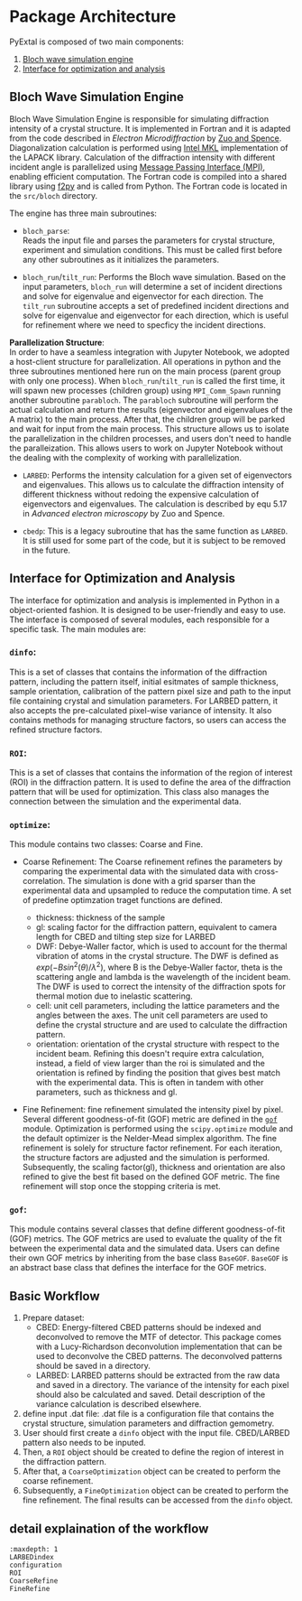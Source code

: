 # Package Architecture  

PyExtal is composed of two main components:  
1. [Bloch wave simulation engine](#bloch-wave-simulation-engine)
2. [Interface for optimization and analysis](#interface-for-optimization-and-analysis)

## Bloch Wave Simulation Engine  

Bloch Wave Simulation Engine is responsible for simulating diffraction intensity of a crystal structure. It is implemented in Fortran and it is adapted from the code described in *Electron Microdiffraction* by [Zuo and Spence](https://doi.org/10.1007/978-1-4899-2353-0). Diagonalization calculation is performed using [Intel MKL](https://www.intel.com/content/www/us/en/developer/tools/oneapi/onemkl.html#gs.lup97p) implementation of the LAPACK library. Calculation of the diffraction intensity with different incident angle is parallelized using [Message Passing Interface (MPI)](https://www.mpi-forum.org/), enabling efficient computation. The Fortran code is compiled into a shared library using [f2py](https://numpy.org/doc/stable/f2py/) and is called from Python. The Fortran code is located in the `src/bloch` directory.  

The engine has three main subroutines:

- `bloch_parse`:  
Reads the input file and parses the parameters for crystal structure, experiment and simulation conditions. This must be called first before any other subroutines as it initializes the parameters.

- `bloch_run`/`tilt_run`:
Performs the Bloch wave simulation. Based on the input parameters, `bloch_run` will determine a set of incident directions and solve for eigenvalue and eigenvector for each direction. The `tilt_run` subroutine accepts a set of predefined incident directions and solve for eigenvalue and eigenvector for each direction, which is useful for refinement where we need to specficy the incident directions.  

**Parallelization Structure**:  
In order to have a seamless integration with Jupyter Notebook, we adopted a host-client structure for parallelization. All operations in python and the three subroutines mentioned here run on the main process (parent group with only one process). When `bloch_run`/`tilt_run` is called the first time, it will spawn new processes (children group) using `MPI_Comm_Spawn` running another subroutine `parabloch`. The `parabloch` subroutine will perform the actual calculation and return the results (eigenvector and eigenvalues of the A matrix) to the main process. After that, the children group will be parked and wait for input from the main process. This structure allows us to isolate the parallelization in the children processes, and users don't need to handle the paralleization. This allows users to work on Jupyter Notebook without the dealing with the complexity of working with parallelization.

- `LARBED`:
Performs the intensity calculation for a given set of eigenvectors and eigenvalues. This allows us to calculate the diffraction intensity of different thickness without redoing the expensive calculation of eigenvectors and eigenvalues. The calculation is described by equ 5.17 in *Advanced electron microscopy* by Zuo and Spence.  

- `cbedp`:
This is a legacy subroutine that has the same function as `LARBED`. It is still used for some part of the code, but it is subject to be removed in the future.  

## Interface for Optimization and Analysis  
The interface for optimization and analysis is implemented in Python in a object-oriented fashion. It is designed to be user-friendly and easy to use. The interface is composed of several modules, each responsible for a specific task. The main modules are:  

### `dinfo`:  
This is a set of classes that contains the information of the diffraction pattern, including the pattern itself, initial esitmates of sample thickness, sample orientation, calibration of the pattern pixel size and path to the input file containing crystal and simulation parameters. For LARBED pattern, it also accepts the pre-calculated pixel-wise variance of intensity. It also contains methods for managing structure factors, so users can access the refined structure factors.  

### `ROI`:  
This is a set of classes that contains the information of the region of interest (ROI) in the diffraction pattern. It is used to define the area of the diffraction pattern that will be used for optimization. This class also manages the connection between the simulation and the experimental data.  

### `optimize`:  
This module contains two classes: Coarse and Fine.  
- Coarse Refinement: The Coarse refinement refines the parameters by comparing the experimental data with the simulated data with cross-correlation. The simulation is done with a grid sparser than the experimental data and upsampled to reduce the computation time. A set of predefine optimzation traget functions are defined.  
    - thickness: thickness of the sample
    - gl: scaling factor for the diffraction pattern, equivalent to camera length for CBED and tilting step size for LARBED
    - DWF: Debye-Waller factor, which is used to account for the thermal vibration of atoms in the crystal structure. The DWF is defined as $exp(-Bsin^2(\theta)/\lambda^2)$, where B is the Debye-Waller factor, theta is the scattering angle and lambda is the wavelength of the incident beam. The DWF is used to correct the intensity of the diffraction spots for thermal motion due to inelastic scattering.
    - cell: unit cell parameters, including the lattice parameters and the angles between the axes. The unit cell parameters are used to define the crystal structure and are used to calculate the diffraction pattern.
    - orientation: orientation of the crystal structure with respect to the incident beam. Refining this doesn't require extra calculation, instead, a field of view larger than the roi is simulated and the orientation is refined by finding the position that gives best match with the experimental data. This is often in tandem with other parameters, such as thickness and gl.

- Fine Refinement: fine refinement simulated the intensity pixel by pixel. Several different goodness-of-fit (GOF) metric are defined in the [`gof`](#gof) module. Optimization is performed using the `scipy.optimize` module and the default optimizer is the Nelder-Mead simplex algorithm. The fine refinement is solely for structure factor refinement. For each iteration, the structure factors are adjusted and the simulation is performed. Subsequently, the scaling factor(gl), thickness and orientation are also refined to give the best fit based on the defined GOF metric. The fine refinement will stop once the stopping criteria is met. 

### `gof`:  
This module contains several classes that define different goodness-of-fit (GOF) metrics. The GOF metrics are used to evaluate the quality of the fit between the experimental data and the simulated data. Users can define their own GOF metrics by inheriting from the base class `BaseGOF`. `BaseGOF` is an abstract base class that defines the interface for the GOF metrics.   


## Basic Workflow  
1. Prepare dataset:  
    - CBED: Energy-filtered CBED patterns should be indexed and deconvolved to remove the MTF of detector. This package comes with a Lucy-Richardson deconvolution implementation that can be used to deconvolve the CBED patterns. The deconvolved patterns should be saved in a directory.
    - LARBED: LARBED patterns should be extracted from the raw data and saved in a directory. The variance of the intensity for each pixel should also be calculated and saved. Detail description of the variance calculation is described elsewhere.
2. define input .dat file: .dat file is a configuration file that contains the crystal structure, simulation parameters and diffraction gemometry.
3. User should first create a `dinfo` object with the input file. CBED/LARBED pattern also needs to be inputed.  
4. Then, a `ROI` object should be created to define the region of interest in the diffraction pattern.  
5. After that, a `CoarseOptimization` object can be created to perform the coarse  refinement.  
6. Subsequently, a `FineOptimization` object can be created to perform the fine refinement. The final results can be accessed from the `dinfo` object.  


## detail explaination of the workflow
```{toctree}
:maxdepth: 1
LARBEDindex
configuration
ROI
CoarseRefine
FineRefine
```